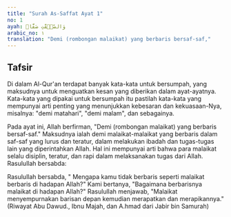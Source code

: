 ```yaml
---
title: "Surah As-Saffat Ayat 1"
no: 1
ayah: وَالصّٰۤفّٰتِ صَفًّاۙ
arabic_no: ١
translation: "Demi (rombongan malaikat) yang berbaris bersaf-saf,"
---
```


## Tafsir

Di dalam Al-Qur'an terdapat banyak kata-kata untuk bersumpah, yang maksudnya untuk menguatkan kesan yang diberikan dalam ayat-ayatnya. Kata-kata yang dipakai untuk bersumpah itu pastilah kata-kata yang mempunyai arti penting yang menunjukkan kebesaran dan kekuasaan-Nya, misalnya: "demi matahari", "demi malam", dan sebagainya.

Pada ayat ini, Allah berfirman, "Demi (rombongan malaikat) yang berbaris bersaf-saf." Maksudnya ialah demi malaikat-malaikat yang berbaris dalam saf-saf yang lurus dan teratur, dalam melakukan ibadah dan tugas-tugas lain yang diperintahkan Allah. Hal ini mempunyai arti bahwa para malaikat selalu disiplin, teratur, dan rapi dalam melaksanakan tugas dari Allah. Rasulullah bersabda:

Rasulullah bersabda, " Mengapa kamu tidak berbaris seperti malaikat berbaris di hadapan Allah?" Kami bertanya, "Bagaimana berbarisnya malaikat di hadapan Allah?" Rasulullah menjawab, "Malaikat menyempurnakan barisan depan kemudian merapatkan dan merapikannya." (Riwayat Abu Dawud., Ibnu Majah, dan A.hmad dari Jabir bin Samurah)
